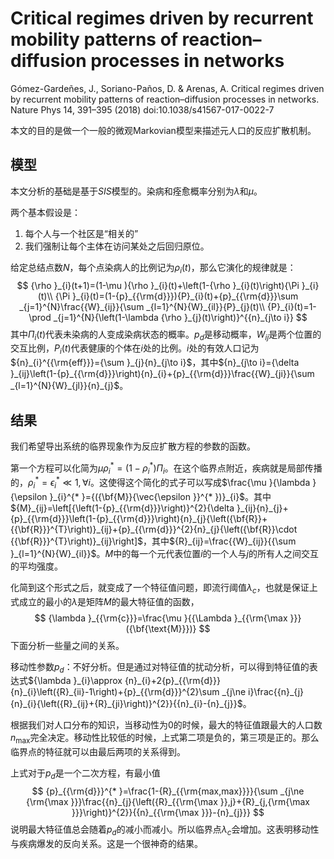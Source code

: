 # Critical regimes driven by recurrent mobility patterns of reaction–diffusion processes in networks

Gómez-Gardeñes, J., Soriano-Paños, D. & Arenas, A. Critical regimes driven by recurrent mobility patterns of reaction–diffusion processes in networks. Nature Phys 14, 391–395 (2018) doi:10.1038/s41567-017-0022-7



本文的目的是做一个一般的微观Markovian模型来描述元人口的反应扩散机制。



## 模型

本文分析的基础是基于$SIS$模型的。染病和痊愈概率分别为$\lambda$和$\mu$。

两个基本假设是：

1. 每个人与一个社区是“相关的”
2. 我们强制让每个主体在访问某处之后回归原位。

给定总结点数$N$，每个点染病人的比例记为$\rho_i(t)$，那么它演化的规律就是：
$$
{\rho }_{i}(t+1)=(1-\mu ){\rho }_{i}(t)+\left(1-{\rho }_{i}(t)\right){\Pi }_{i}(t)\\
{\Pi }_{i}(t)=(1-{p}_{{\rm{d}}}){P}_{i}(t)+{p}_{{\rm{d}}}\sum _{j=1}^{N}\frac{{W}_{ij}}{\sum _{l=1}^{N}{W}_{il}}{P}_{j}(t)\\
{P}_{i}(t)=1-\prod _{j=1}^{N}{\left(1-\lambda {\rho }_{j}(t)\right)}^{{n}_{j\to i}}
$$
其中$\Pi_i(t)$代表未染病的人变成染病状态的概率。$p_d$是移动概率，$W_{ij}$是两个位置的交互比例，$P_i(t)$代表健康的个体在$i$处的比例。$i$处的有效人口记为${n}_{i}^{{\rm{eff}}}={\sum }_{j}{n}_{j\to i}$，其中${n}_{j\to i}={\delta }_{ij}\left(1-{p}_{{\rm{d}}}\right){n}_{i}+{p}_{{\rm{d}}}\frac{{W}_{ji}}{\sum _{l=1}^{N}{W}_{jl}}{n}_{j}$。

## 结果

我们希望导出系统的临界现象作为反应扩散方程的参数的函数。

第一个方程可以化简为$\mu\rho_i^* = (1-\rho_i^*)\Pi_i$。在这个临界点附近，疾病就是局部传播的，$\rho_i^*=\epsilon_i^*\ll 1,\forall i$。这使得这个简化的式子可以写成$\frac{\mu }{\lambda }{\epsilon }_{i}^{* }={({\bf{M}}{\vec{\epsilon }}^{* })}_{i}$。其中${M}_{ij}=\left[{\left(1-{p}_{{\rm{d}}}\right)}^{2}{\delta }_{ij}{n}_{j}+{p}_{{\rm{d}}}\left(1-{p}_{{\rm{d}}}\right){n}_{j}{\left({\bf{R}}+{{\bf{R}}}^{T}\right)}_{ij}+{p}_{{\rm{d}}}^{2}{n}_{j}{\left({\bf{R}}\cdot {{\bf{R}}}^{T}\right)}_{ij}\right]$，其中${R}_{ij}=\frac{{W}_{ij}}{{\sum }_{l=1}^{N}{W}_{il}}$。$M$中的每一个元代表位置$i$的一个人与$j$的所有人之间交互的平均强度。

化简到这个形式之后，就变成了一个特征值问题，即流行阈值$\lambda_c$，也就是保证上式成立的最小的$\lambda$是矩阵$M$的最大特征值的函数，
$$
{\lambda }_{{\rm{c}}}=\frac{\mu }{{\Lambda }_{{\rm{\max }}}({\bf{\text{M}}})}
$$
下面分析一些量之间的关系。



移动性参数$p_d$：不好分析。但是通过对特征值的扰动分析，可以得到特征值的表达式${\lambda }_{i}\approx {n}_{i}+2{p}_{{\rm{d}}}{n}_{i}\left({R}_{ii}-1\right)+{p}_{{\rm{d}}}^{2}\sum _{j\ne i}\frac{{n}_{j}{n}_{i}{\left({R}_{ij}+{R}_{ji}\right)}^{2}}{{n}_{i}-{n}_{j}}$。

根据我们对人口分布的知识，当移动性为$0$的时候，最大的特征值跟最大的人口数$n_\max$完全决定。移动性比较低的时候，上式第二项是负的，第三项是正的。那么临界点的特征就可以由最后两项的关系得到。

上式对于$p_d$是一个二次方程，有最小值
$$
{p}_{{\rm{d}}}^{* }=\frac{1-{R}_{{\rm{max,max}}}}{\sum _{j\ne {\rm{\max }}}\frac{{n}_{j}{\left({R}_{{\rm{\max }},j}+{R}_{j,{\rm{\max }}}\right)}^{2}}{{n}_{{\rm{\max }}}-{n}_{j}}}
$$
说明最大特征值总会随着$p_d$的减小而减小。所以临界点$\lambda_c$会增加。这表明移动性与疾病爆发的反向关系。这是一个很神奇的结果。